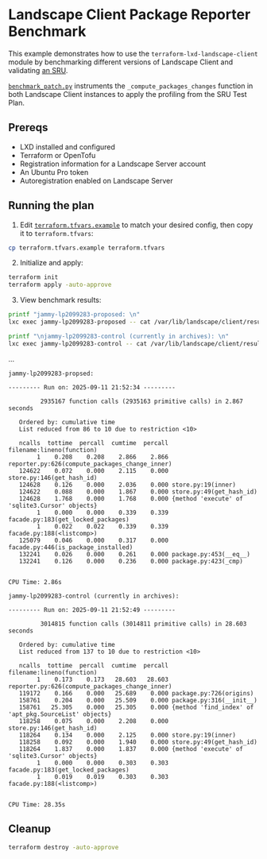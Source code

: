 # Landscape Client Package Reporter Benchmark

This example demonstrates how to use the `terraform-lxd-landscape-client` module by benchmarking different versions of Landscape Client and validating [an SRU](https://bugs.launchpad.net/landscape-client/+bug/2099283).

[`benchmark_patch.py`](./benchmark_patch.py) instruments the `_compute_packages_changes` function in both Landscape Client instances to apply the profiling from the SRU Test Plan.

## Prereqs

- LXD installed and configured
- Terraform or OpenTofu
- Registration information for a Landscape Server account
- An Ubuntu Pro token
- Autoregistration enabled on Landscape Server

## Running the plan

1. Edit [`terraform.tfvars.example`](./terraform.tfvars.example) to match your desired config, then copy it to `terraform.tfvars`:

```sh
cp terraform.tfvars.example terraform.tfvars
```

2. Initialize and apply:

```sh
terraform init
terraform apply -auto-approve
```

3. View benchmark results:

```sh
printf "jammy-lp2099283-proposed: \n"
lxc exec jammy-lp2099283-proposed -- cat /var/lib/landscape/client/result.txt

printf "\njammy-lp2099283-control (currently in archives): \n"
lxc exec jammy-lp2099283-control -- cat /var/lib/landscape/client/result.txt
```

...

```text
jammy-lp2099283-propsed:

--------- Run on: 2025-09-11 21:52:34 ---------

         2935167 function calls (2935163 primitive calls) in 2.867 seconds

   Ordered by: cumulative time
   List reduced from 86 to 10 due to restriction <10>

   ncalls  tottime  percall  cumtime  percall filename:lineno(function)
        1    0.208    0.208    2.866    2.866 reporter.py:626(compute_packages_change_inner)
   124622    0.072    0.000    2.115    0.000 store.py:146(get_hash_id)
   124628    0.126    0.000    2.036    0.000 store.py:19(inner)
   124622    0.088    0.000    1.867    0.000 store.py:49(get_hash_id)
   124628    1.768    0.000    1.768    0.000 {method 'execute' of 'sqlite3.Cursor' objects}
        1    0.000    0.000    0.339    0.339 facade.py:183(get_locked_packages)
        1    0.022    0.022    0.339    0.339 facade.py:188(<listcomp>)
   125079    0.046    0.000    0.317    0.000 facade.py:446(is_package_installed)
   132241    0.026    0.000    0.261    0.000 package.py:453(__eq__)
   132241    0.126    0.000    0.236    0.000 package.py:423(_cmp)


CPU Time: 2.86s

jammy-lp2099283-control (currently in archives): 

--------- Run on: 2025-09-11 21:52:49 ---------

         3014815 function calls (3014811 primitive calls) in 28.603 seconds

   Ordered by: cumulative time
   List reduced from 137 to 10 due to restriction <10>

   ncalls  tottime  percall  cumtime  percall filename:lineno(function)
        1    0.173    0.173   28.603   28.603 reporter.py:626(compute_packages_change_inner)
   119172    0.166    0.000   25.689    0.000 package.py:726(origins)
   158761    0.204    0.000   25.509    0.000 package.py:316(__init__)
   158761   25.305    0.000   25.305    0.000 {method 'find_index' of 'apt_pkg.SourceList' objects}
   118258    0.075    0.000    2.208    0.000 store.py:146(get_hash_id)
   118264    0.134    0.000    2.125    0.000 store.py:19(inner)
   118258    0.092    0.000    1.940    0.000 store.py:49(get_hash_id)
   118264    1.837    0.000    1.837    0.000 {method 'execute' of 'sqlite3.Cursor' objects}
        1    0.000    0.000    0.303    0.303 facade.py:183(get_locked_packages)
        1    0.019    0.019    0.303    0.303 facade.py:188(<listcomp>)


CPU Time: 28.35s
```

## Cleanup

```sh
terraform destroy -auto-approve
```
